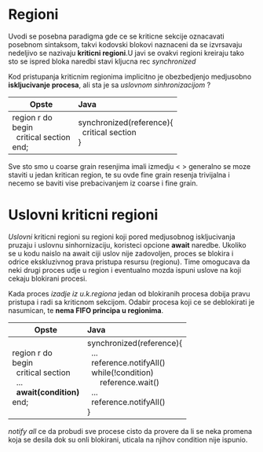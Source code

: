 # Regioni
Uvodi se posebna paradigma gde ce se kriticne sekcije oznacavati posebnom sintaksom, takvi kodovski blokovi naznaceni da se izvrsavaju nedeljivo se nazivaju **kriticni regioni**.U javi se ovakvi regioni kreiraju tako sto se ispred bloka naredbi stavi kljucna rec *synchronized*

Kod pristupanja kriticnim regionima implicitno je obezbedjenjo medjusobno **iskljucivanje procesa**, ali sta je sa *uslovnom sinhronizacijom* ?

| Opste        | Java           | 
| ------------- |:-------------| 
| region r do <br>begin<br>&nbsp;&nbsp;critical section<Br>end;| synchronized(reference){<br>&nbsp;&nbsp;critical section<Br>} | 

Sve sto smo u coarse grain resenjima imali izmedju < > generalno se moze staviti u jedan kritican region, te su ovde fine grain resenja trivijalna i necemo se baviti vise prebacivanjem iz coarse i fine grain.

# Uslovni kriticni regioni

*Uslovni* kriticni regioni su regioni koji pored medjusobnog iskljucivanja pruzaju i uslovnu sinhornizaciju, koristeci opcione **await** naredbe. 
Ukoliko se u kodu naislo na await ciji uslov nije zadovoljen, proces se blokira i odrice ekskluzivnog prava pristupa resursu (regionu). Time omogucava da neki drugi proces udje u region i eventualno mozda ispuni uslove na koji cekaju blokirani procesi.

Kada proces *izadje iz u.k.regiona* jedan od blokiranih procesa dobija pravu pristupa i radi sa kriticnom sekcijom. Odabir procesa koji ce se deblokirati je nasumican, te **nema FIFO principa u regionima**. 

| Opste        | Java           | 
| ------------- |:-------------| 
| region r do <br>begin<br>&nbsp;&nbsp;critical section<br>&nbsp;&nbsp;... <br>&nbsp;&nbsp;**await(condition)**<Br>end;| synchronized(reference){<br>&nbsp;&nbsp;...<br>&nbsp;&nbsp;reference.notifyAll()<br>&nbsp;&nbsp;while(!condition)<br>&nbsp;&nbsp;&nbsp;&nbsp;&nbsp;&nbsp;reference.wait()<br>&nbsp;&nbsp;...<br>&nbsp;&nbsp;reference.notifyAll()<Br>} | 

*notify all* ce da probudi sve procese cisto da provere da li se neka promena koja se desila dok su onli blokirani, uticala na njihov condition nije ispunio.

